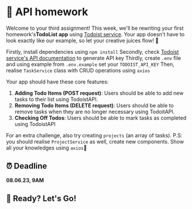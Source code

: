 
# 🚀 API homework

Welcome to your third assignment! This week, we'll be rewriting your first homework's**TodoList app** using [Todoist service](https://todoist.com/ru "Todoist service"). 
Your app doesn't have to look exactly like our example, so let your creative juices flow! 💫

Firstly, install dependencies using `npm install`
Secondly, check [Todoist service's API documentation](https://todoist.com/ru "Todoist service's API documentation") to generate API key
Thirdly, create `.env` file and using example from `.env.example` set your `TODOIST_API_KEY`
Then, realise `TaskService` class with CRUD operations using `axios`

Your app should have these core features:

1. **Adding Todo Items (POST request)**: Users should be able to add new tasks to their list using TodoistAPI.
2. **Removing Todo Items (DELETE request)**: Users should be able to remove tasks when they are no longer necessary using TodoitAPI.
3. **Checking Off Todos**: Users should be able to mark tasks as completed using TodoistAPI

For an extra challenge, also try creating `projects` (an array of tasks). P.S: you should realise `ProjectService` as well, create new components. Show all your knowledges using `axios`🚀

## ⏰ Deadline

**08.06.23, 9AM** 

## 💪 Ready? Let's Go!